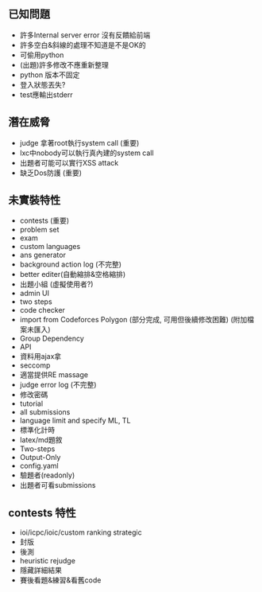## 已知問題
+ 許多Internal server error 沒有反饋給前端
+ 許多空白&斜線的處理不知道是不是OK的
+ 可偷用python
+ (出題)許多修改不應重新整理
+ python 版本不固定
+ 登入狀態丟失?
+ test應輸出stderr

## 潛在威脅
+ judge 拿著root執行system call (重要)
+ lxc中nobody可以執行真內建的system call
+ 出題者可能可以實行XSS attack
+ 缺乏Dos防護 (重要)

## 未實裝特性
+ contests (重要)
+ problem set
+ exam
+ custom languages
+ ans generator
+ background action log (不完整)
+ better editer(自動縮排&空格縮排)
+ 出題小組 (虛擬使用者?)
+ admin UI
+ two steps
+ code checker
+ import from Codeforces Polygon (部分完成, 可用但後續修改困難) (附加檔案未匯入)
+ Group Dependency
+ API
+ 資料用ajax拿
+ seccomp
+ 適當提供RE massage
+ judge error log (不完整)
+ 修改密碼
+ tutorial
+ all submissions
+ language limit and specify ML, TL
+ 標準化計時
+ latex/md題敘
+ Two-steps
+ Output-Only
+ config.yaml
+ 驗題者(readonly)
+ 出題者可看submissions

## contests 特性
+ ioi/icpc/ioic/custom ranking strategic
+ 封版
+ 後測
+ heuristic rejudge
+ 隱藏詳細結果
+ 賽後看題&練習&看舊code